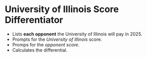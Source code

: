 # University of Illinois Score Differentiator #
- Lists **each opponent** the University of Illinois will pay in 2025.
- Prompts for the *University of Illinois* score.
- Promps for the *opponent score*.
- Calculates the differential.
